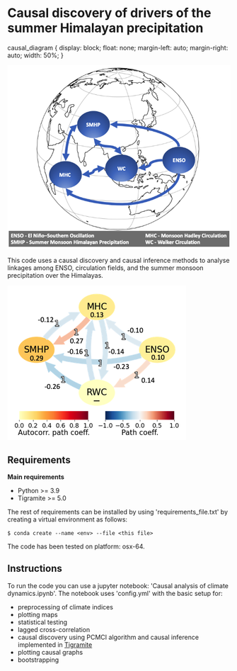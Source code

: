 # Causal discovery of drivers of the summer Himalayan precipitation

causal_diagram {
    display: block;
    float: none;
    margin-left: auto;
    margin-right: auto;
    width: 50%;
}

![causal_diagram](plots/causal_diagram.png#center)

This code uses a causal discovery and causal inference methods to analyse linkages among ENSO, circulation fields, and the summer monsoon precipitation over the Himalayas.

![cen](plots/cenENSO_MHC_SMHP_RWC.png)

Requirements
------------
**Main requirements**
* Python >= 3.9
* Tigramite >= 5.0

The rest of requirements can be installed by using 'requirements_file.txt' by creating a virtual environment as follows:

    $ conda create --name <env> --file <this file>

The code has been tested on platform: osx-64.

Instructions
------------
To run the code you can use a jupyter notebook: 'Causal analysis of climate dynamics.ipynb'. 
The notebook uses 'config.yml' with the basic setup for:
* preprocessing of climate indices 
* plotting maps
* statistical testing
* lagged cross-correlation
* causal discovery using PCMCI algorithm and causal inference implemented in [Tigramite](https://github.com/jakobrunge/tigramite)
* plotting causal graphs
* bootstrapping